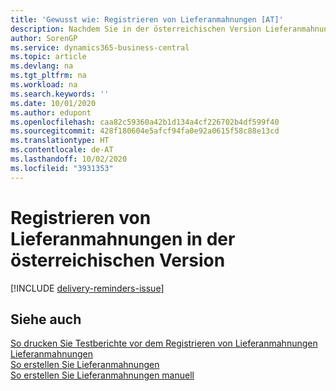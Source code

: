 ```yaml
---
title: 'Gewusst wie: Registrieren von Lieferanmahnungen [AT]'
description: Nachdem Sie in der österreichischen Version Lieferanmahnungen erstellt haben, müssen Sie sie registrieren und ausdrucken, damit Sie die Benachrichtigungen an Kreditoren senden können. Vor der Registrierung der Lieferbenachrichtigungen können Sie einen Testbericht drucken.
author: SorenGP
ms.service: dynamics365-business-central
ms.topic: article
ms.devlang: na
ms.tgt_pltfrm: na
ms.workload: na
ms.search.keywords: ''
ms.date: 10/01/2020
ms.author: edupont
ms.openlocfilehash: caa82c59360a42b1d134a4cf226702b4df599f40
ms.sourcegitcommit: 428f180604e5afcf94fa0e92a0615f58c88e13cd
ms.translationtype: HT
ms.contentlocale: de-AT
ms.lasthandoff: 10/02/2020
ms.locfileid: "3931353"
---
```

# <a name="issue-delivery-reminders-in-the-austrian-version"></a>Registrieren von Lieferanmahnungen in der österreichischen Version

[!INCLUDE [delivery-reminders-issue](../includes/ATCHDE/delivery-reminders-issue.md)] 

## <a name="see-also"></a>Siehe auch

[So drucken Sie Testberichte vor dem Registrieren von Lieferanmahnungen](how-to-print-test-reports-for-delivery-reminders.md)  
[Lieferanmahnungen](delivery-reminders.md)  
[So erstellen Sie Lieferanmahnungen](how-to-generate-delivery-reminders.md)  
[So erstellen Sie Lieferanmahnungen manuell](how-to-create-delivery-reminders-manually.md)  
